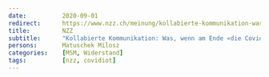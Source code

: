 ```yaml
---
date:          2020-09-01
redirect:      https://www.nzz.ch/meinung/kollabierte-kommunikation-was-wenn-am-ende-die-covidioten-recht-haben-ld.1574096
title:         NZZ
subtitle:      "Kollabierte Kommunikation: Was, wenn am Ende «die Covidioten» recht haben?"
persons:       Matuschek Milosz
categories:    [MSM, Widerstand]
tags:          [nzz, covidiot]
---
```

